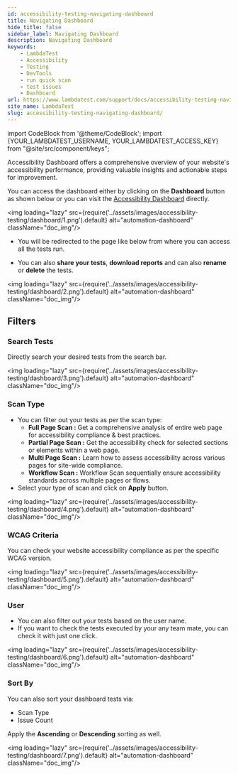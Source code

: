 ```yaml
---
id: accessibility-testing-navigating-dashboard
title: Navigating Dashboard
hide_title: false
sidebar_label: Navigating Dashboard
description: Navigating Dashboard
keywords:
    - LambdaTest
    - Accessibility
    - Testing
    - DevTools
    - run quick scan
    - test issues
    - Dashboard
url: https://www.lambdatest.com/support/docs/accessibility-testing-navigating-dashboard/
site_name: LambdaTest
slug: accessibility-testing-navigating-dashboard/
---
```


import CodeBlock from '@theme/CodeBlock';
import {YOUR_LAMBDATEST_USERNAME, YOUR_LAMBDATEST_ACCESS_KEY} from "@site/src/component/keys";

<script type="application/ld+json"
      dangerouslySetInnerHTML={{ __html: JSON.stringify({
       "@context": "https://schema.org",
        "@type": "BreadcrumbList",
        "itemListElement": [{
          "@type": "ListItem",
          "position": 1,
          "name": "Home",
          "item": "https://www.lambdatest.com"
        },{
          "@type": "ListItem",
          "position": 2,
          "name": "Support",
          "item": "https://www.lambdatest.com/support/docs/"
        },{
          "@type": "ListItem",
          "position": 3,
          "name": "Navigating Dashboard",
          "item": "https://www.lambdatest.com/support/docs/accessibility-testing-navigating-dashboard/"
        }]
      })
    }}
></script>

Accessibility Dashboard offers a comprehensive overview of your website's accessibility performance, providing valuable insights and actionable steps for improvement.

You can access the dashboard either by clicking on the **Dashboard** button as shown below or you can visit the [Accessibility Dashboard](https://accessibility.lambdatest.com/) directly.

<img loading="lazy" src={require('../assets/images/accessibility-testing/dashboard/1.png').default} alt="automation-dashboard" className="doc_img"/>

- You will be redirected to the page like below from where you can access all the tests run.

- You can also **share your tests**, **download reports** and can also **rename** or **delete** the tests.

<img loading="lazy" src={require('../assets/images/accessibility-testing/dashboard/2.png').default} alt="automation-dashboard" className="doc_img"/>

## Filters

### Search Tests

Directly search your desired tests from the search bar.

<img loading="lazy" src={require('../assets/images/accessibility-testing/dashboard/3.png').default} alt="automation-dashboard" className="doc_img"/>

### Scan Type

- You can filter out your tests as per the scan type:
    - **Full Page Scan :** Get a comprehensive analysis of entire web page for accessibility compliance & best practices.
    - **Partial Page Scan :** Get the accessibility check for selected sections or elements within a web page.
    - **Multi Page Scan :** Learn how to assess accessibility across various pages for site-wide compliance.
    - **Workflow Scan :** Workflow Scan sequentially ensure accessibility standards across multiple pages or flows.
- Select your type of scan and click on **Apply** button.

<img loading="lazy" src={require('../assets/images/accessibility-testing/dashboard/4.png').default} alt="automation-dashboard" className="doc_img"/>

### WCAG Criteria

You can check your website accessibility compliance as per the specific WCAG version.

<img loading="lazy" src={require('../assets/images/accessibility-testing/dashboard/5.png').default} alt="automation-dashboard" className="doc_img"/>

### User

- You can also filter out your tests based on the user name.
- If you want to check the tests executed by your any team mate, you can check it with just one click.

<img loading="lazy" src={require('../assets/images/accessibility-testing/dashboard/6.png').default} alt="automation-dashboard" className="doc_img"/>

### Sort By

You can also sort your dashboard tests via:

- Scan Type
- Issue Count

Apply the **Ascending** or **Descending** sorting as well.

<img loading="lazy" src={require('../assets/images/accessibility-testing/dashboard/7.png').default} alt="automation-dashboard" className="doc_img"/>
